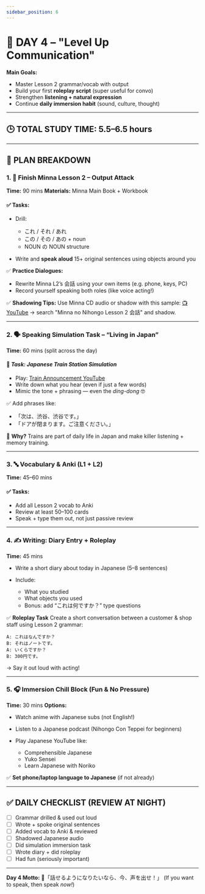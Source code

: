 ```yaml
---
sidebar_position: 6
---
```


# 📅 DAY 4 – "Level Up Communication"

**Main Goals:**

* Master Lesson 2 grammar/vocab with output
* Build your first **roleplay script** (super useful for convo)
* Strengthen **listening + natural expression**
* Continue **daily immersion habit** (sound, culture, thought)

---

## 🕒 **TOTAL STUDY TIME: 5.5–6.5 hours**

---

## 🧭 PLAN BREAKDOWN

### 1. 📘 **Finish Minna Lesson 2 – Output Attack**

**Time:** 90 mins
**Materials:** Minna Main Book + Workbook

#### ✅ Tasks:

* Drill:

  * これ / それ / あれ
  * この / その / あの + noun
  * NOUN の NOUN structure
* Write and **speak aloud** 15+ original sentences using objects around you

✅ **Practice Dialogues:**

* Rewrite Minna L2’s 会話 using your own items (e.g. phone, keys, PC)
* Record yourself speaking both roles (like voice acting!)

✅ **Shadowing Tips:**
Use Minna CD audio or shadow with this sample:
[📺 YouTube](https://www.youtube.com/results?search_query=Minna+no+Nihongo+Lesson+2+audio) → search "Minna no Nihongo Lesson 2 会話" and shadow.

---

### 2. 🗣️ **Speaking Simulation Task – “Living in Japan”**

**Time:** 60 mins (split across the day)

#### 🚆 *Task: Japanese Train Station Simulation*

* Play: [Train Announcement YouTube](https://www.youtube.com/results?search_query=Japanese+train+announcement+sound+effect)
* Write down what you hear (even if just a few words)
* Mimic the tone + phrasing — even the *ding-dong* 🤓

✅ Add phrases like:

* 「次は、渋谷、渋谷です。」
* 「ドアが閉まります。ご注意ください。」

🎯 **Why?** Trains are part of daily life in Japan and make killer listening + memory training.

---

### 3. 🔤 **Vocabulary & Anki (L1 + L2)**

**Time:** 45–60 mins

#### ✅ Tasks:

* Add all Lesson 2 vocab to Anki
* Review at least 50–100 cards
* Speak + type them out, not just passive review

---

### 4. ✍️ **Writing: Diary Entry + Roleplay**

**Time:** 45 mins

* Write a short diary about today in Japanese (5–8 sentences)
* Include:

  * What you studied
  * What objects you used
  * Bonus: add “これは何ですか？” type questions

✅ **Roleplay Task**
Create a short conversation between a customer & shop staff using Lesson 2 grammar:

```
A: これはなんですか？
B: それはノートです。
A: いくらですか？
B: 300円です。
```

→ Say it out loud with acting!

---

### 5. 🎧 **Immersion Chill Block (Fun & No Pressure)**

**Time:** 30 mins
**Options:**

* Watch anime with Japanese subs (not English!)
* Listen to a Japanese podcast (Nihongo Con Teppei for beginners)
* Play Japanese YouTube like:

  * Comprehensible Japanese
  * Yuko Sensei
  * Learn Japanese with Noriko

✅ **Set phone/laptop language to Japanese** (if not already)

---

## ✅ DAILY CHECKLIST (REVIEW AT NIGHT)

* [ ] Grammar drilled & used out loud
* [ ] Wrote + spoke original sentences
* [ ] Added vocab to Anki & reviewed
* [ ] Shadowed Japanese audio
* [ ] Did simulation immersion task
* [ ] Wrote diary + did roleplay
* [ ] Had fun (seriously important)

---

**Day 4 Motto:**
📢「話せるようになりたいなら、今、声を出せ！」
(If you want to speak, then speak *now!*)
